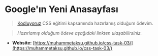# Google'ın Yeni Anasayfası

> [Kodluyoruz](https://www.kodluyoruz.org/) CSS eğitimi kapsamında hazırlamış olduğum ödevim.

> *Hazırlamış olduğum ödeve aşağıdaki linkten ulaşabilirsiniz.*

- **Website:** [https://muhammetaksu.github.io/css-task-03/](https://muhammetaksu.github.io/css-task-03/)
